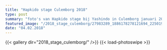 ```yaml
---
title: "Hapkido stage Culemborg 2018"
type: post
summary: "foto's van Hapkido stage bij Yashindo in Culemborg januari 2018"
featured_image: "/2018_stage_culemborg/27983289_1886178278121694_2250194407255882508_o.jpg"
date: "04.02.2018"
---
```


{{< gallery dir="2018_stage_culemborg/" />}} {{< load-photoswipe >}}








